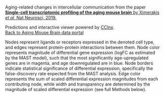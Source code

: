 Aging-related changes in intercellular communication from the paper 
[**Single-cell transcriptomic profiling of the aging mouse brain**
by Ximerakis *et al.* Nat Neurosci, 2019.](https://doi.org/10.1038/s41593-019-0491-3)

Predictions and interactive viewer powered by [CCInx](https://baderlab.github.io/CCInx/).  
[Back to Aging Mouse Brain data portal](http://shiny.baderlab.org/AgingMouseBrain)

Nodes represent ligands or receptors expressed in the denoted cell 
type, and edges represent protein-protein interactions between them. Node color
represents magnitude of differential gene expression (logFC as estimated by the MAST
model), such that the most significantly age-upregulated genes are in magenta, and age
downregulated are in blue. Node borders indicate statistical significance of differential
expression, specifically the false-discovery rate expected from the MAST analysis. Edge
color represents the sum of scaled differential expression magnitudes from each 
contributing node, while width and transparency are determined by the magnitude of
scaled differential expression (see full Methods below).
